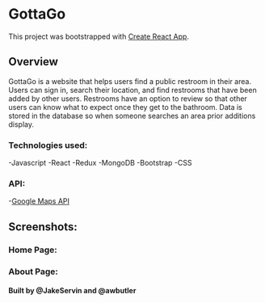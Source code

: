 # GottaGo

This project was bootstrapped with [Create React App](https://github.com/facebook/create-react-app).

## Overview

GottaGo is a website that helps users find a public restroom in their area. Users can sign in, search their location, and find restrooms that have been added by other users. Restrooms have an option to review so that other users can know what to expect once they get to the bathroom. Data is stored in the database so when someone searches an area prior additions display. 

### Technologies used:

-Javascript
-React
-Redux
-MongoDB
-Bootstrap
-CSS

### API:

-[Google Maps API](https://developers.google.com/maps)

## Screenshots:

### Home Page:

### About Page:



#### Built by @JakeServin and @awbutler
